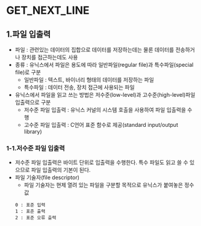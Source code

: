# GET_NEXT_LINE
   
## 1.파일 입출력
+ 파일 : 관련있는 데이터의 집합으로 데이터를 저장하는데는 물론 데이터를 전송하거나 장치를 접근하는데도 사용
+ 종류 : 유닉스에서 파일은 용도에 따라 일반파일(regular file)과 특수파일(special file)로 구분
	+ 일반파일 : 텍스트, 바이너리 형태의 데이터를 저장하는 파일
	+ 특수파일 : 데이터 전송, 장치 접근에 사용되는 파일
+ 유닉스에서 파일을 읽고 쓰는 방법은 저수준(low-level)과 고수준(high-level)파일 입출력으로 구분
	+ 저수준 파일 입출력 : 유닉스 커널의 시스템 호출을 사용하여 파일 입출력을 수행 
	+ 고수준 파일 입출력 : C언어 표준 함수로 제공(standard input/output library)
   
### 1-1.저수준 파일 입출력
+ 저수준 파일 입출력은 바이트 단위로 입출력을 수행한다. 특수 파일도 읽고 쓸 수 있으므로 파일 입출력의 기본이 된다.
+ 파일 기술자(file descriptor)
	+ 파일 기술자는 현제 열려 있는 파일을 구분할 목적으로 유닉스가 붙여놓은 정수값
	```
	0 : 표준 입력
	1 : 표준 출력
	2 : 표준 오류 츨력
	```